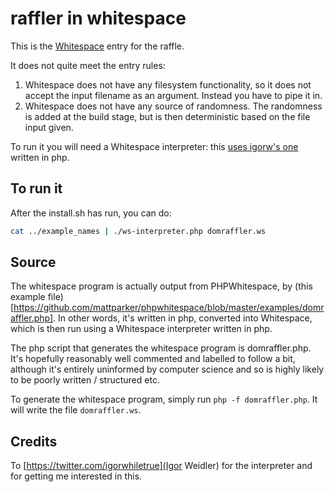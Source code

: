 # raffler in whitespace

This is the [Whitespace](http://compsoc.dur.ac.uk/whitespace/) entry 
for the raffle.

It does not quite meet the entry rules:

1. Whitespace does not have any filesystem functionality, so it
does not accept the input filename as an argument.  Instead you have
to pipe it in.
2. Whitespace does not have any source of randomness.  The randomness
is added at the build stage, but is then deterministic based on the
file input given.

To run it you will need a Whitespace interpreter: this [uses igorw's
one](https://github.com/igorw/whitespace-php) written in php.

## To run it

After the install.sh has run, you can do:

```bash
cat ../example_names | ./ws-interpreter.php domraffler.ws 
```

## Source

The whitespace program is actually output from PHPWhitespace, 
by (this example file)[https://github.com/mattparker/phpwhitespace/blob/master/examples/domraffler.php].  In other words, it's written in php, 
converted into Whitespace, which is then run using a Whitespace
interpreter written in php.

The php script that generates the whitespace program is domraffler.php.
It's hopefully reasonably well commented and labelled to follow a bit,
although it's entirely uninformed by computer science and so is 
highly likely to be poorly written / structured etc.

To generate the whitespace program, simply run `php -f domraffler.php`.
It will write the file `domraffler.ws`.


## Credits

To [https://twitter.com/igorwhiletrue](Igor Weidler) for the interpreter
and for getting me interested in this.




